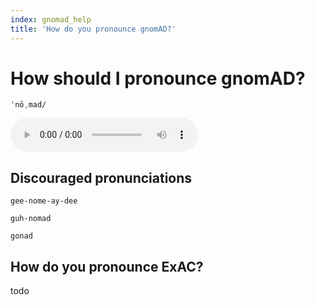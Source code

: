 ```yaml
---
index: gnomad_help
title: 'How do you pronounce gnomAD?'
---
```


# How should I pronounce gnomAD?

`ˈnōˌmad/`

<audio controls>
  <source src="http://ssl.gstatic.com/dictionary/static/sounds/20160317/nomad--_us_1.mp3">
  Your browser does not support the audio element.
</audio>

## Discouraged pronunciations

`gee-nome-ay-dee`

`guh-nomad`

`gonad`

## How do you pronounce ExAC?

todo
